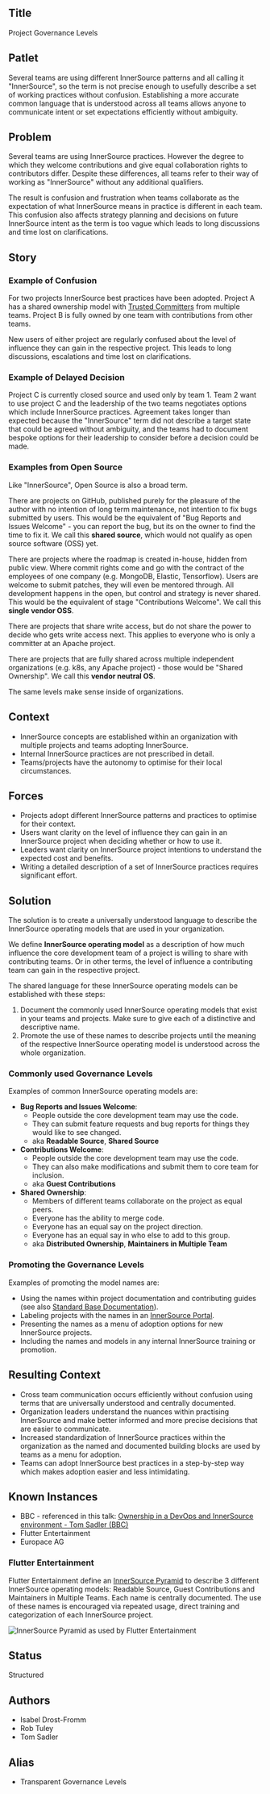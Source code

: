 ## Title

Project Governance Levels

## Patlet

Several teams are using different InnerSource patterns and all calling it "InnerSource", so the term is not precise enough to usefully describe a set of working practices without confusion.
Establishing a more accurate common language that is understood across all teams allows anyone to communicate intent or set expectations efficiently without ambiguity.

## Problem

Several teams are using InnerSource practices. However the degree to which they welcome contributions and give equal collaboration rights to contributors differ. Despite these differences, all teams refer to their way of working as "InnerSource" without any additional qualifiers.

The result is confusion and frustration when teams collaborate as the expectation of what InnerSource means in practice is different in each team. This confusion also affects strategy planning and decisions on future InnerSource intent as the term is too vague which leads to long discussions and time lost on clarifications.

## Story

### Example of Confusion

For two projects InnerSource best practices have been adopted. Project A has a shared ownership model with [Trusted Committers](../2-structured/trusted-committer.md) from multiple teams. Project B is fully owned by one team with contributions from other teams.

New users of either project are regularly confused about the level of influence they can gain in the respective project. This leads to long discussions, escalations and time lost on clarifications.

### Example of Delayed Decision

Project C is currently closed source and used only by team 1. Team 2 want to use project C and the leadership of the two teams negotiates options which include InnerSource practices. Agreement takes longer than expected because the "InnerSource" term did not describe a target state that could be agreed without ambiguity, and the teams had to document bespoke options for their leadership to consider before a decision could be made.

### Examples from Open Source

Like "InnerSource", Open Source is also a broad term.

There are projects on GitHub, published purely for the pleasure of the author with no intention of long term maintenance, not intention to fix bugs submitted by users. This would be the equivalent of "Bug Reports and Issues Welcome" - you can report the bug, but its on the owner to find the time to fix it. We call this **shared source**, which would not qualify as open source software (OSS) yet.

There are projects where the roadmap is created in-house, hidden from public view. Where commit rights come and go with the contract of the employees of one company (e.g. MongoDB, Elastic, Tensorflow). Users are welcome to submit patches, they will even be mentored through. All development happens in the open, but control and strategy is never shared. This would be the equivalent of stage "Contributions Welcome". We call this **single vendor OSS**.

There are projects that share write access, but do not share the power to decide who gets write access next. This applies to everyone who is only a committer at an Apache project.

There are projects that are fully shared across multiple independent organizations (e.g. k8s, any Apache project) - those would be "Shared Ownership". We call this **vendor neutral OS**.

The same levels make sense inside of organizations.

## Context

- InnerSource concepts are established within an organization with multiple projects and teams adopting InnerSource.
- Internal InnerSource practices are not prescribed in detail.
- Teams/projects have the autonomy to optimise for their local circumstances.

## Forces

- Projects adopt different InnerSource patterns and practices to optimise for their context.
- Users want clarity on the level of influence they can gain in an InnerSource project when deciding whether or how to use it.
- Leaders want clarity on InnerSource project intentions to understand the expected cost and benefits.
- Writing a detailed description of a set of InnerSource practices requires significant effort.

## Solution

The solution is to create a universally understood language to describe the InnerSource operating models that are used in your organization.

We define **InnerSource operating model** as a description of how much influence the core development team of a project is willing to share with contributing teams. Or in other terms, the level of influence a contributing team can gain in the respective project.

The shared language for these InnerSource operating models can be established with these steps:

1. Document the commonly used InnerSource operating models that exist in your teams and projects. Make sure to give each of a distinctive and descriptive name.
2. Promote the use of these names to describe projects until the meaning of the respective InnerSource operating model is understood across the whole organization.

### Commonly used Governance Levels

Examples of common InnerSource operating models are:

- **Bug Reports and Issues Welcome**:
    - People outside the core development team may use the code.
    - They can submit feature requests and bug reports for things they would like to see changed.
    - aka **Readable Source**, **Shared Source**
- **Contributions Welcome**:
    - People outside the core development team may use the code.
    - They can also make modifications and submit them to core team for inclusion.
    - aka **Guest Contributions**
- **Shared Ownership**:
    - Members of different teams collaborate on the project as equal peers.
    - Everyone has the ability to merge code.
    - Everyone has an equal say on the project direction.
    - Everyone has an equal say in who else to add to this group.
    - aka **Distributed Ownership**, **Maintainers in Multiple Team**

### Promoting the Governance Levels

Examples of promoting the model names are:

- Using the names within project documentation and contributing guides (see also [Standard Base Documentation](../2-structured/base-documentation.md)).
- Labeling projects with the names in an [InnerSource Portal](../2-structured/innersource-portal.md).
- Presenting the names as a menu of adoption options for new InnerSource projects.
- Including the names and models in any internal InnerSource training or promotion.

## Resulting Context

- Cross team communication occurs efficiently without confusion using terms that are universally understood and centrally documented.
- Organization leaders understand the nuances within practising InnerSource and make better informed and more precise decisions that are easier to communicate.
- Increased standardization of InnerSource practices within the organization as the named and documented building blocks are used by teams as a menu for adoption.
- Teams can adopt InnerSource best practices in a step-by-step way which makes adoption easier and less intimidating.

## Known Instances

* BBC - referenced in this talk: [Ownership in a DevOps and InnerSource environment - Tom Sadler (BBC)](https://www.youtube.com/watch?v=O8TK7QG3FjM)
* Flutter Entertainment
* Europace AG

### Flutter Entertainment

Flutter Entertainment define an [InnerSource Pyramid](https://innersource.flutter.com/how/pyramid/) to describe 3 different InnerSource operating models: Readable Source, Guest Contributions and Maintainers in Multiple Teams. Each name is centrally documented. The use of these names is encouraged via repeated usage, direct training and categorization of each InnerSource project.

![InnerSource Pyramid as used by Flutter Entertainment](../../assets/img/flutter-pyramid.png)

## Status

Structured

## Authors

- Isabel Drost-Fromm
- Rob Tuley
- Tom Sadler

## Alias

- Transparent Governance Levels
